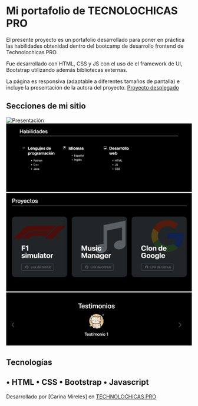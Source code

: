 # Mi portafolio de TECNOLOCHICAS PRO 
El presente proyecto es un portafolio desarrollado para poner en práctica las habilidades obtenidad dentro del bootcamp de desarrollo frontend de Technolochicas PRO.

Fue desarrollado con HTML, CSS y JS con el uso de el framework de UI, Bootstrap utilizando además bibliotecas externas.

La página es responsiva (adaptable a diferentes tamaños de pantalla) e incluye la presentación de la autora del proyecto.
[Proyecto desplegado](https://poetic-fenglisu-f1939a.netlify.app)
## Secciones de mi sitio
![Presentación](assets/readme/1.png)
![Habilidades](assets/readme/2.png)
![Proyectos](assets/readme/3.png)
![Testimonios](assets/readme/4.png)
## Tecnologías
•⁠  ⁠HTML
•⁠  ⁠CSS
•⁠  ⁠Bootstrap 
•⁠  ⁠Javascript
---
Desarrollado por [Carina Mireles]
 en [TECHNOLOCHICAS PRO](https://tecnolochicas.mx/)